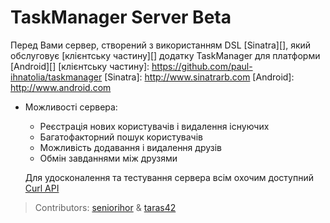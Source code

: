 # TaskManager Server Beta

Перед Вами сервер, створений з використанням DSL [Sinatra][], який обслуговує [клієнтську частину][] додатку TaskManager для платформи [Android][]
[клієнтську частину]: https://github.com/paul-ihnatolia/taskmanager
[Sinatra]: http://www.sinatrarb.com
[Android]: http://www.android.com
*   Можливості сервера:
    *   Реєстрація нових користувачів і видалення існуючих
    *   Багатофакторний пошук користувачів
    *   Можливість додавання і видалення друзів
    *   Обмін завданнями між друзями

    Для удосконалення та тестування сервера всім охочим доступний [Curl API](/seniorihor/task_manager/blob/master/curl.api)

> Contributors: [seniorihor](https://github.com/seniorihor) & [taras42](https://github.com/taras42)
